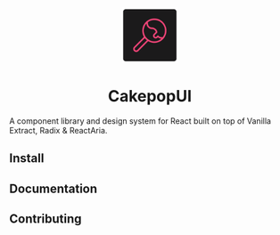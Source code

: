 <p align="center">
      <img width="20%" src="https://raw.githubusercontent.com/zwagnr/cakepop/main/apps/docs/public/cakepop.png" alt="cakepopUI" />
      <h1 align="center">CakepopUI</h1>
</p>

A component library and design system for React built on top of Vanilla Extract, Radix & ReactAria.


## Install

## Documentation

## Contributing